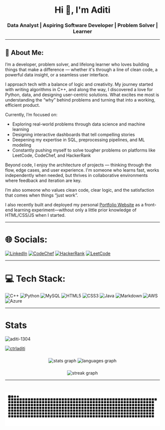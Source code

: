<h1 align="center">Hi 👋, I'm Aditi</h1>
<h3 align="center">Data Analyst | Aspiring Software Developer | Problem Solver | Learner</h3>

---

## 💫 About Me:
I’m a developer, problem solver, and lifelong learner who loves building things that make a difference — whether it's through a line of clean code, a powerful data insight, or a seamless user interface.

I approach tech with a balance of logic and creativity. My journey started with writing algorithms in C++, and along the way, I discovered a love for Python, data, and designing user-centric solutions. What excites me most is understanding the “why” behind problems and turning that into a working, efficient product.

Currently, I’m focused on:

- Exploring real-world problems through data science and machine learning
- Designing interactive dashboards that tell compelling stories
- Deepening my expertise in SQL, preprocessing pipelines, and ML modeling
- Constantly pushing myself to solve tougher problems on platforms like LeetCode, CodeChef, and HackerRank

Beyond code, I enjoy the architecture of projects — thinking through the flow, edge cases, and user experience. I'm someone who learns fast, works independently when needed, but thrives in collaborative environments where feedback and iteration are key.

I’m also someone who values clean code, clear logic, and the satisfaction that comes when things “just work”.

I also recently built and deployed my personal [Portfolio Website](https://ctrladiti.github.io/index.html) as a front-end learning experiment—without only a little prior knowledge of HTML/CSS/JS when I started.

---

# 🌐 Socials:

[![LinkedIn](https://img.shields.io/badge/LinkedIn-0A66C2?style=flat-square&logo=linkedin&logoColor=white)](https://linkedin.com/in/aditi-agr)
[![CodeChef](https://img.shields.io/badge/CodeChef-5B4638?style=flat-square&logo=codechef&logoColor=white)](https://www.codechef.com/users/aditiaa)
[![HackerRank](https://img.shields.io/badge/HackerRank-2EC866?style=flat-square&logo=hackerrank&logoColor=white)](https://www.hackerrank.com/ctrladiti)
[![LeetCode](https://img.shields.io/badge/LeetCode-FFA116?style=flat-square&logo=leetcode&logoColor=black)](https://www.leetcode.com/ctrladiti)

---

# 💻 Tech Stack:

![C++](https://img.shields.io/badge/C++-00599C?style=for-the-badge&logo=c%2B%2B&logoColor=white)
![Python](https://img.shields.io/badge/Python-3670A0?style=for-the-badge&logo=python&logoColor=ffdd54)
![MySQL](https://img.shields.io/badge/MySQL-4479A1?style=for-the-badge&logo=mysql&logoColor=white)
![HTML5](https://img.shields.io/badge/HTML5-E34F26?style=for-the-badge&logo=html5&logoColor=white)
![CSS3](https://img.shields.io/badge/CSS3-1572B6?style=for-the-badge&logo=css3&logoColor=white)
![Java](https://img.shields.io/badge/Java-ED8B00?style=for-the-badge&logo=openjdk&logoColor=white)
![Markdown](https://img.shields.io/badge/Markdown-000000?style=for-the-badge&logo=markdown&logoColor=white)
![AWS](https://img.shields.io/badge/AWS-FF9900?style=for-the-badge&logo=amazonaws&logoColor=white)
![Azure](https://img.shields.io/badge/Azure-0072C6?style=for-the-badge&logo=microsoftazure&logoColor=white)

---
# Stats

<p align="left"> <img src="https://komarev.com/ghpvc/?username=aditi-1304&label=Profile%20views&color=0e75b6&style=flat" alt="aditi-1304" /> </p>

<p align="left"> <a href="https://github.com/ryo-ma/github-profile-trophy"><img src="https://github-profile-trophy.vercel.app/?username=ctrladiti" alt="ctrladiti" /></a> </p>

###

<div align="center">
  <img src="https://github-readme-stats.vercel.app/api?username=ctrladiti&hide_title=false&hide_rank=false&show_icons=true&include_all_commits=true&count_private=true&disable_animations=false&theme=dracula&locale=en&hide_border=false" height="150" alt="stats graph"  />
  <img src="https://github-readme-stats.vercel.app/api/top-langs?username=ctrladiti&locale=en&hide_title=false&layout=compact&card_width=320&langs_count=5&theme=dracula&hide_border=false" height="150" alt="languages graph"  />
</div>

###

<div align="center">
  <img src="https://streak-stats.demolab.com?user=ctrladiti&locale=en&mode=daily&theme=dracula&hide_border=false&border_radius=5&order=3" height="150" alt="streak graph"  />
</div>

---

###

<br clear="both">

<img src="https://raw.githubusercontent.com/ctrladiti/ctrladiti/output/snake.svg" alt="Snake animation" />

###

